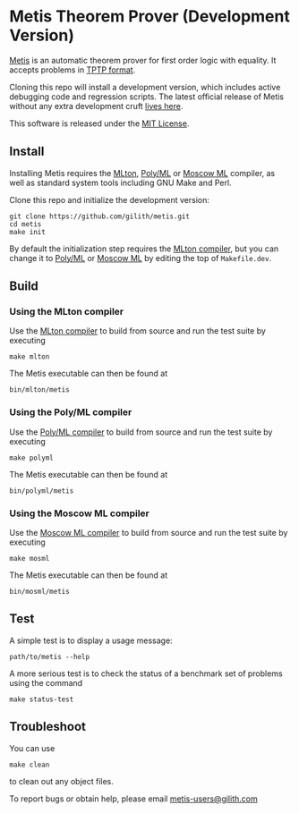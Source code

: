 Metis Theorem Prover (Development Version)
==========================================

[Metis][] is an automatic theorem prover for first order logic with equality. It accepts problems in [TPTP format][TPTP].

Cloning this repo will install a development version, which includes active debugging code and regression scripts. The latest official release of Metis without any extra development cruft [lives here][Metis].

This software is released under the [MIT License][].

Install
-------

Installing Metis requires the [MLton][], [Poly/ML][] or [Moscow ML][] compiler, as well as standard system tools including GNU Make and Perl.

Clone this repo and initialize the development version:

    git clone https://github.com/gilith/metis.git
    cd metis
    make init

By default the initialization step requires the [MLton compiler][Mlton], but you can change it to [Poly/ML][] or [Moscow ML][] by editing the top of `Makefile.dev`.

Build
-----

### Using the MLton compiler

Use the [MLton compiler][MLton] to build from source and run the test suite by executing

    make mlton

The Metis executable can then be found at

    bin/mlton/metis

### Using the Poly/ML compiler

Use the [Poly/ML compiler][Poly/ML] to build from source and run the test suite by executing

    make polyml

The Metis executable can then be found at

    bin/polyml/metis

### Using the Moscow ML compiler

Use the [Moscow ML compiler][Moscow ML] to build from source and run the test suite by executing

    make mosml

The Metis executable can then be found at

    bin/mosml/metis

Test
----

A simple test is to display a usage message:

    path/to/metis --help

A more serious test is to check the status of a benchmark set of problems using the command

    make status-test

Troubleshoot
------------

You can use

    make clean

to clean out any object files.

To report bugs or obtain help, please email <metis-users@gilith.com>

[Metis]: http://www.gilith.com/software/metis/ "Metis Theorem Prover"
[MLton]: http://www.mlton.org/ "The MLton compiler"
[Poly/ML]: http://www.polyml.org/ "The Poly/ML compiler"
[Moscow ML]: http://www.dina.dk/~sestoft/mosml.html "The Moscow ML compiler"
[MIT License]: https://github.com/gilith/metis/blob/master/LICENSE "MIT License"
[TPTP]: http://www.tptp.org "TPTP"
